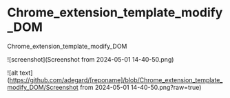 # Chrome_extension_template_modify_DOM
Chrome_extension_template_modify_DOM

![screenshot](Screenshot from 2024-05-01 14-40-50.png)

![alt text](https://github.com/adegard/[reponame]/blob/Chrome_extension_template_modify_DOM/Screenshot from 2024-05-01 14-40-50.png?raw=true)
